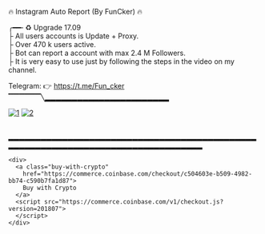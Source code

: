 🔥 Instagram Auto Report (By FunCker) 🔥 
       <br>
       
╭━━╴♻️ Upgrade 17.09
<br>
├  All users accounts is Update + Proxy.
<br>
├  Over 470 k users active. 
<br>
├  Bot can report a account with max 2.4 M Followers.
<br>
├  It is very easy to use just by following the steps in the video on my channel.
<br>

 Telegram: 👉  https://t.me/Fun_cker
 <br>
▔▔▔▔▔▔╲▂▂▂▂▂▂▂▂▂▂▂▂▂▂▂▂▂▂▂▂▂▂▂

<a href="https://imgbb.com/"><img src="https://i.ibb.co/kG6rw5n/1.jpg" alt="1" border="0"></a>
<a href="https://imgbb.com/"><img src="https://i.ibb.co/554kHhh/2.jpg" alt="2" border="0"></a><br /><a target='_blank' href='https://imgbb.com/'></a><br />

▂▂▂▂▂▂▂▂▂▂▂▂▂▂▂▂▂▂▂▂▂▂▂▂▂▂▂▂▂▂▂▂▂▂▂▂▂▂▂▂▂▂▂▂▂▂▂▂▂▂▂▂▂▂▂▂▂▂▂▂▂▂▂▂▂▂▂▂▂▂▂▂▂▂▂▂▂▂▂▂▂▂

    <div>
      <a class="buy-with-crypto"
        href="https://commerce.coinbase.com/checkout/c504603e-b509-4982-bb74-c590b7fa1d87">
        Buy with Crypto
      </a>
      <script src="https://commerce.coinbase.com/v1/checkout.js?version=201807">
      </script>
    </div>

